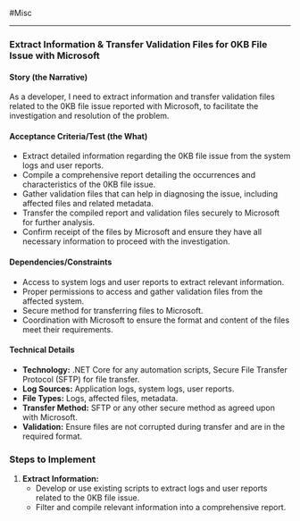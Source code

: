  #Misc

---

### Extract Information & Transfer Validation Files for 0KB File Issue with Microsoft

#### Story (the Narrative)
As a developer, I need to extract information and transfer validation files related to the 0KB file issue reported with Microsoft, to facilitate the investigation and resolution of the problem.

#### Acceptance Criteria/Test (the What)
- Extract detailed information regarding the 0KB file issue from the system logs and user reports.
- Compile a comprehensive report detailing the occurrences and characteristics of the 0KB file issue.
- Gather validation files that can help in diagnosing the issue, including affected files and related metadata.
- Transfer the compiled report and validation files securely to Microsoft for further analysis.
- Confirm receipt of the files by Microsoft and ensure they have all necessary information to proceed with the investigation.

#### Dependencies/Constraints
- Access to system logs and user reports to extract relevant information.
- Proper permissions to access and gather validation files from the affected system.
- Secure method for transferring files to Microsoft.
- Coordination with Microsoft to ensure the format and content of the files meet their requirements.

#### Technical Details
- **Technology:** .NET Core for any automation scripts, Secure File Transfer Protocol (SFTP) for file transfer.
- **Log Sources:** Application logs, system logs, user reports.
- **File Types:** Logs, affected files, metadata.
- **Transfer Method:** SFTP or any other secure method as agreed upon with Microsoft.
- **Validation:** Ensure files are not corrupted during transfer and are in the required format.

### Steps to Implement

1. **Extract Information:**
    - Develop or use existing scripts to extract logs and user reports related to the 0KB file issue.
    - Filter and compile relevant information into a comprehensive report.

